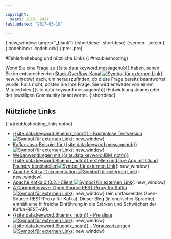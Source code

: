 ```yaml
---

copyright:
  years: 2015, 2017
lastupdated: "2017-05-10"

---
```


{:new_window: target="_blank"}
{:shortdesc: .shortdesc}
{:screen: .screen}
{:codeblock: .codeblock}
{:pre: .pre}



#Fehlerbehebung und nützliche Links
{: #troubleshooting}




Wenn Sie eine Frage zu {{site.data.keyword.messagehub}} haben, sehen Sie im entsprechenden
[Stack Overflow-Kanal ![Symbol für externen Link](../../icons/launch-glyph.svg "Symbol für externen Link")](http://stackoverflow.com/questions/tagged/message-hub){: new_window} nach, um herauszufinden, ob diese Frage bereits beantwortet wurde.
Falls nicht, posten Sie Ihre Frage. Sie wird entweder von einem Mitglied des {{site.data.keyword.messagehub}}-Entwicklungsteams oder der jeweiligen Community beantwortet.
{:shortdesc}

## Nützliche Links
{: #troubleshooting_links notoc}

*  [{{site.data.keyword.Bluemix_short}} - Kostenlose Testversion ![Symbol für externen Link](../../icons/launch-glyph.svg "Symbol für externen Link")](https://apps.admin.ibmcloud.com/manage/trial/bluemix.html){: new_window}
*  [Kafka-Java-Beispiel für {{site.data.keyword.messagehub}} ![Symbol für externen Link](../../icons/launch-glyph.svg "Symbol für externen Link")](https://github.com/ibm-messaging/message-hub-samples/tree/master/kafka-java-console-sample){: new_window}
*  [Webanwendungen mit {{site.data.keyword.IBM_notm}} {{site.data.keyword.Bluemix_notm}} erstellen und Ihre App mit Cloud Foundry bereitstellen![Symbol für externen Link](../../icons/launch-glyph.svg "Symbol für externen Link")](http://www.ng.bluemix.net/docs/starters/install_cli.html){: new_window}
*  [Apache Kafka-Dokumentation ![Symbol für externen Link](../../icons/launch-glyph.svg "Symbol für externen Link")](http://kafka.apache.org/documentation.html){: new_window}
*  [Apache Kafka 0.10.2.1-Client ![Symbol für externen Link](../../icons/launch-glyph.svg "Symbol für externen Link")](http://kafka.apache.org/0102/javadoc/index.html){: new_window}
*  [A Comprehensive, Open Source REST Proxy for Kafka ![Symbol für externen Link](../../icons/launch-glyph.svg "Symbol für externen Link")](http://www.confluent.io/blog/a-comprehensive-open-source-rest-proxy-for-kafka/){: new_window} (ein umfassender Open-Source-REST-Proxy für Kafka). 
	Dieser Blog (in englischer Sprache) enthält eine hilfreiche Einführung in die Stärken und Schwächen der Kafka-REST-API.
*  [{{site.data.keyword.Bluemix_notm}} - Preisliste ![Symbol für externen Link](../../icons/launch-glyph.svg "Symbol für externen Link")](https://www.ng.bluemix.net/#/pricing){: new_window}
*  [{{site.data.keyword.Bluemix_notm}} - Voraussetzungen ![Symbol für externen Link](../../icons/launch-glyph.svg "Symbol für externen Link")](https://developer.ibm.com/bluemix/support/#prereqs/){: new_window}

